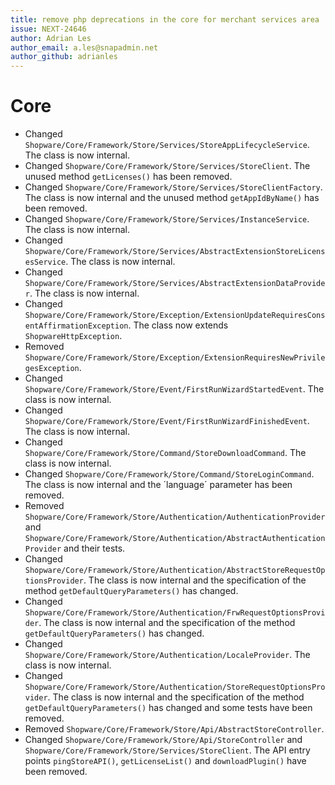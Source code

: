 ```yaml
---
title: remove php deprecations in the core for merchant services area
issue: NEXT-24646
author: Adrian Les
author_email: a.les@snapadmin.net
author_github: adrianles
---
```

# Core
* Changed `Shopware/Core/Framework/Store/Services/StoreAppLifecycleService`. The class is now internal.
* Changed `Shopware/Core/Framework/Store/Services/StoreClient`. The unused method `getLicenses()` has been removed.
* Changed `Shopware/Core/Framework/Store/Services/StoreClientFactory`. The class is now internal and the unused method `getAppIdByName()` has been removed.
* Changed `Shopware/Core/Framework/Store/Services/InstanceService`. The class is now internal.
* Changed `Shopware/Core/Framework/Store/Services/AbstractExtensionStoreLicensesService`. The class is now internal.
* Changed `Shopware/Core/Framework/Store/Services/AbstractExtensionDataProvider`. The class is now internal.
* Changed `Shopware/Core/Framework/Store/Exception/ExtensionUpdateRequiresConsentAffirmationException`. The class now extends `ShopwareHttpException`.
* Removed `Shopware/Core/Framework/Store/Exception/ExtensionRequiresNewPrivilegesException`.
* Changed `Shopware/Core/Framework/Store/Event/FirstRunWizardStartedEvent`. The class is now internal.
* Changed `Shopware/Core/Framework/Store/Event/FirstRunWizardFinishedEvent`. The class is now internal.
* Changed `Shopware/Core/Framework/Store/Command/StoreDownloadCommand`. The class is now internal.
* Changed `Shopware/Core/Framework/Store/Command/StoreLoginCommand`. The class is now internal and the ´language´ parameter has been removed.
* Removed `Shopware/Core/Framework/Store/Authentication/AuthenticationProvider` and `Shopware/Core/Framework/Store/Authentication/AbstractAuthenticationProvider` and their tests.
* Changed `Shopware/Core/Framework/Store/Authentication/AbstractStoreRequestOptionsProvider`. The class is now internal and the specification of the method `getDefaultQueryParameters()` has changed.
* Changed `Shopware/Core/Framework/Store/Authentication/FrwRequestOptionsProvider`. The class is now internal and the specification of the method `getDefaultQueryParameters()` has changed.
* Changed `Shopware/Core/Framework/Store/Authentication/LocaleProvider`. The class is now internal.
* Changed `Shopware/Core/Framework/Store/Authentication/StoreRequestOptionsProvider`. The class is now internal and the specification of the method `getDefaultQueryParameters()` has changed and some tests have been removed.
* Removed `Shopware/Core/Framework/Store/Api/AbstractStoreController`.
* Changed `Shopware/Core/Framework/Store/Api/StoreController` and `Shopware/Core/Framework/Store/Services/StoreClient`. The API entry points `pingStoreAPI()`, `getLicenseList()` and `downloadPlugin()` have been removed.

